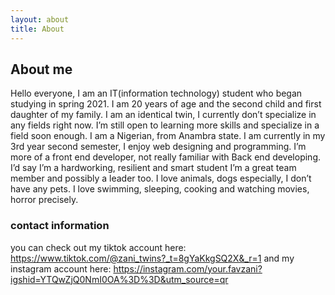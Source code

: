 ```yaml
---
layout: about
title: About
---
```


## About me

Hello everyone, I am an IT(information technology) student who began studying in spring 2021. I am 20 years of age and the second child and first daughter of my family. I am an identical twin, I currently don’t specialize in any fields right now. I’m still open to learning more skills and specialize in a field soon enough. I am a Nigerian, from Anambra state. I am currently in my 3rd year second semester, I enjoy web designing and programming. I’m more of a front end developer, not really familiar with Back end developing. I’d say I’m a hardworking, resilient and smart student I’m a great team member and possibly a leader too. I love animals, dogs especially, I don’t have any pets. I love swimming, sleeping, cooking and watching movies, horror precisely. 

### contact information
you can check out my tiktok account here: https://www.tiktok.com/@zani_twins?_t=8gYaKkgSQ2X&_r=1 and my instagram account here: https://instagram.com/your.favzani?igshid=YTQwZjQ0NmI0OA%3D%3D&utm_source=qr


